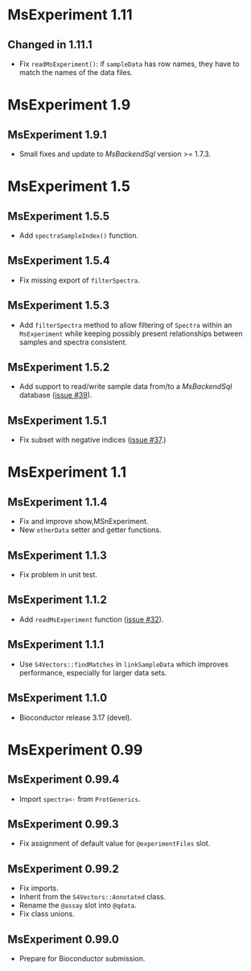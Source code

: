 # MsExperiment 1.11

## Changed in 1.11.1

- Fix `readMsExperiment()`: if `sampleData` has row names, they have to match
  the names of the data files.

# MsExperiment 1.9

## MsExperiment 1.9.1

- Small fixes and update to *MsBackendSql* version >= 1.7.3.

# MsExperiment 1.5

## MsExperiment 1.5.5

- Add `spectraSampleIndex()` function.

## MsExperiment 1.5.4

- Fix missing export of `filterSpectra`.

## MsExperiment 1.5.3

- Add `filterSpectra` method to allow filtering of `Spectra` within an
  `MsExperiment` while keeping possibly present relationships between samples
  and spectra consistent.

## MsExperiment 1.5.2

- Add support to read/write sample data from/to a *MsBackendSql* database
  ([issue #39](https://github.com/rformassspectrometry/MsExperiment/issues/39)).

## MsExperiment 1.5.1

- Fix subset with negative indices ([issue #37](https://github.com/rformassspectrometry/MsExperiment/issues/37).)

# MsExperiment 1.1

## MsExperiment 1.1.4

- Fix and improve show,MSnExperiment.
- New `otherData` setter and getter functions.

## MsExperiment 1.1.3

- Fix problem in unit test.

## MsExperiment 1.1.2

- Add `readMsExperiment` function ([issue #32](https://github.com/rformassspectrometry/MsExperiment/issues/32)).

## MsExperiment 1.1.1

- Use `S4Vectors::findMatches` in `linkSampleData` which improves performance,
  especially for larger data sets.

## MsExperiment 1.1.0

- Bioconductor release 3.17 (devel).


# MsExperiment 0.99

## MsExperiment 0.99.4

- Import `spectra<-` from `ProtGenerics`.

## MsExperiment 0.99.3

- Fix assignment of default value for `@experimentFiles` slot.

## MsExperiment 0.99.2

- Fix imports.
- Inherit from the `S4Vectors::Annotated` class.
- Rename the `@assay` slot into `@qdata`.
- Fix class unions.

## MsExperiment 0.99.0

- Prepare for Bioconductor submission.
